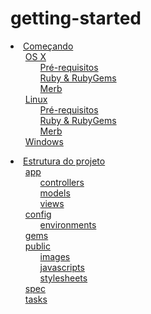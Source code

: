 # getting-started

 <li><a href='/pt/getting-started/instructions'>Começando</a><ul style='list-style: none;'><li><a href='/pt/getting-started/instructions#os_x'>OS X</a><ul style='list-style: none;'><li><a href='/pt/getting-started/instructions#prérequisitos'>Pré-requisitos</a></li><li><a href='/pt/getting-started/instructions#ruby__rubygems'>Ruby &amp; RubyGems</a></li><li><a href='/pt/getting-started/instructions#merb'>Merb</a></li></ul></li><li><a href='/pt/getting-started/instructions#linux'>Linux</a><ul style='list-style: none;'><li><a href='/pt/getting-started/instructions#prérequisitos'>Pré-requisitos</a></li><li><a href='/pt/getting-started/instructions#ruby__rubygems'>Ruby &amp; RubyGems</a></li><li><a href='/pt/getting-started/instructions#merb'>Merb</a></li></ul></li><li><a href='/pt/getting-started/instructions#windows'>Windows</a></li></ul></li>

<li><a href='/pt/getting-started/structure'>Estrutura do projeto</a><ul style='list-style: none;'><li><a href='/pt/getting-started/structure#app'>app</a><ul style='list-style: none;'><li><a href='/pt/getting-started/structure#controllers'>controllers</a></li><li><a href='/pt/getting-started/structure#models'>models</a></li><li><a href='/pt/getting-started/structure#views'>views</a></li></ul></li><li><a href='/pt/getting-started/structure#config'>config</a><ul style='list-style: none;'><li><a href='/pt/getting-started/structure#environments'>environments</a></li></ul></li><li><a href='/pt/getting-started/structure#gems'>gems</a></li><li><a href='/pt/getting-started/structure#public'>public</a><ul style='list-style: none;'><li><a href='/pt/getting-started/structure#images'>images</a></li><li><a href='/pt/getting-started/structure#javascripts'>javascripts</a></li><li><a href='/pt/getting-started/structure#stylesheets'>stylesheets</a></li></ul></li><li><a href='/pt/getting-started/structure#spec'>spec</a></li><li><a href='/pt/getting-started/structure#tasks'>tasks</a></li></ul></li> 
